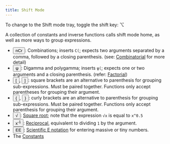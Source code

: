 ```yaml
---
title: Shift Mode
---
```


To change to the Shift mode tray, toggle the shift key: <label class="toggle normal"><innput type="checkbox"/><span>⌥</span></label>

A collection of constants and inverse functions calls shift mode home, as well as more ways to group expressions.

- <button class="normal shift"><span class="primary"><span>nCr</span></span></button>: Combinations; inserts `C(`; expects two arguments separated by a comma, followed by a closing parenthesis. (see: [Combinatorial](/graphca/functions/combinatorial.html) for more detail)
- <button class="normal shift"><span class="primary"><span>ψ</span></span></button>: Digamma and polygamma; inserts `ψ(`; expects one or two arguments and a closing parenthesis. (refer: [Factorial](/graphca/functions/factorial.html))
- <button class="normal shift"><span class="primary"><span>[</span></span></button>, <button class="normal shift"><span class="primary"><span>]</span></span></button>: square brackets are an alternative to parenthesis for grouping sub-expressions. Must be paired together. Functions only accept parentheses for grouping their argument.
- <button class="normal shift"><span class="primary"><span>{</span></span></button>, <button class="normal shift"><span class="primary"><span>}</span></span></button>: curly brackets are an alternative to parenthesis for grouping sub-expressions. Must be paired together. Functions only accept parenthesis for grouping their argument.
- <button class="normal shift"><span class="primary"><span>√</span></span></button>: [Square root](https://en.wikipedia.org/wiki/Square_root); note that the expression `√x` is equal to `x^0.5`
- <button class="normal shift"><span class="primary"><span>x<sup>-1</sup></span></span></button>: [Reciprocal](https://en.wikipedia.org/wiki/Multiplicative_inverse), equivalent to dividing `1` by the argument.
- <button class="normal shift"><span class="primary"><span>EE</span></span></button>: [Scientific E notation](https://en.wikipedia.org/wiki/Scientific_notation#E_notation) for entering massive or tiny numbers.
- The [Constants](/graphca/functions/constants.html)
